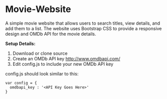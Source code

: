 # Movie-Website
A simple movie website that allows users to search titles, view details, and add them to a list. The website uses Bootstrap CSS to provide a responsive design and OMDb API for the movie details.

**Setup Details:**
1. Download or clone source
2. Create an OMDb API key http://www.omdbapi.com/
3. Edit config.js to include your new OMDb API key

config.js should look similar to this:
```
var config = {
  omdbapi_key : '<API Key Goes Here>'
}
```
